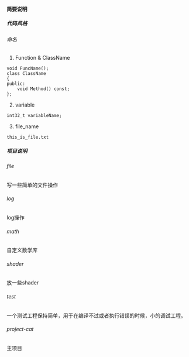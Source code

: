 #### 简要说明
##### 代码风格
###### 命名
1. Function & ClassName
``` code=c++
void FuncName();
class ClassName
{
public:
    void Method() const;
};
```
2. variable
``` code=c++
int32_t variableName;
```

3. file_name
``` code=text
this_is_file.txt
```

##### 项目说明
###### file
写一些简单的文件操作

###### log
log操作

###### math
自定义数学库

###### shader
放一些shader

###### test
一个测试工程保持简单，用于在编译不过或者执行错误的时候，小的调试工程。

###### project-cat
主项目